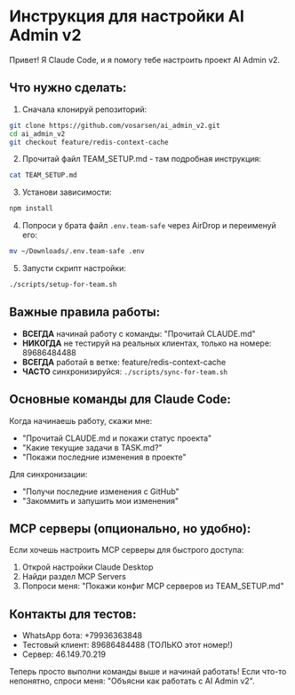 # Инструкция для настройки AI Admin v2

Привет! Я Claude Code, и я помогу тебе настроить проект AI Admin v2.

## Что нужно сделать:

1. Сначала клонируй репозиторий:
```bash
git clone https://github.com/vosarsen/ai_admin_v2.git
cd ai_admin_v2
git checkout feature/redis-context-cache
```

2. Прочитай файл TEAM_SETUP.md - там подробная инструкция:
```bash
cat TEAM_SETUP.md
```

3. Установи зависимости:
```bash
npm install
```

4. Попроси у брата файл `.env.team-safe` через AirDrop и переименуй его:
```bash
mv ~/Downloads/.env.team-safe .env
```

5. Запусти скрипт настройки:
```bash
./scripts/setup-for-team.sh
```

## Важные правила работы:

- **ВСЕГДА** начинай работу с команды: "Прочитай CLAUDE.md"
- **НИКОГДА** не тестируй на реальных клиентах, только на номере: 89686484488
- **ВСЕГДА** работай в ветке: feature/redis-context-cache
- **ЧАСТО** синхронизируйся: `./scripts/sync-for-team.sh`

## Основные команды для Claude Code:

Когда начинаешь работу, скажи мне:
- "Прочитай CLAUDE.md и покажи статус проекта"
- "Какие текущие задачи в TASK.md?"
- "Покажи последние изменения в проекте"

Для синхронизации:
- "Получи последние изменения с GitHub"
- "Закоммить и запушить мои изменения"

## MCP серверы (опционально, но удобно):

Если хочешь настроить MCP серверы для быстрого доступа:
1. Открой настройки Claude Desktop
2. Найди раздел MCP Servers
3. Попроси меня: "Покажи конфиг MCP серверов из TEAM_SETUP.md"

## Контакты для тестов:

- WhatsApp бота: +79936363848
- Тестовый клиент: 89686484488 (ТОЛЬКО этот номер!)
- Сервер: 46.149.70.219

Теперь просто выполни команды выше и начинай работать! Если что-то непонятно, спроси меня: "Объясни как работать с AI Admin v2".